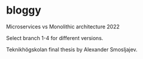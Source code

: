 # bloggy
 Microservices vs Monolithic architecture 2022

Select branch 1-4 for different versions.

Teknikhögskolan final thesis by Alexander Smosljajev.
